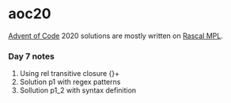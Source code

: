 # aoc20
[Advent of Code](https://adventofcode.com/) 2020 solutions are mostly written on [Rascal MPL](https://www.rascal-mpl.org/).

### Day 7 notes
1. Using rel transitive closure {}+
2. Solution p1 with regex patterns 
3. Sollution p1_2 with syntax definition 

